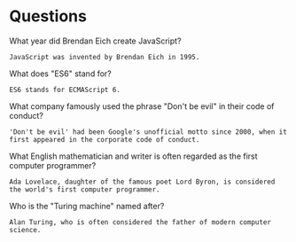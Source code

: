 # Questions

What year did Brendan Eich create JavaScript?

```
JavaScript was invented by Brendan Eich in 1995.
```

What does "ES6" stand for?

```
ES6 stands for ECMAScript 6.
```

What company famously used the phrase "Don't be evil" in their code of conduct?

```
'Don't be evil' had been Google's unofficial motto since 2000, when it first appeared in the corporate code of conduct.
```

What English mathematician and writer is often regarded as the first computer programmer?

```
Ada Lovelace, daughter of the famous poet Lord Byron, is considered the world's first computer programmer.
```

Who is the "Turing machine" named after?

```
Alan Turing, who is often considered the father of modern computer science.
```
